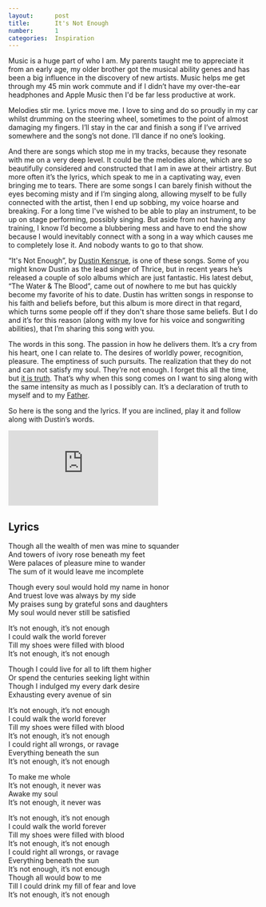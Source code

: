 ```yaml
---
layout:      post
title:       It's Not Enough
number:      1
categories:  Inspiration
---
```


Music is a huge part of who I am. My parents taught me to appreciate it from an early age, my older brother got the musical ability genes and has been a big influence in the discovery of new artists. Music helps me get through my 45 min work commute and if I didn’t have my over-the-ear headphones and Apple Music then I'd be far less productive at work.

Melodies stir me. Lyrics move me. I love to sing and do so proudly in my car whilst drumming on the steering wheel, sometimes to the point of almost damaging my fingers. I’ll stay in the car and finish a song if I’ve arrived somewhere and the song’s not done. I’ll dance if no one’s looking.

And there are songs which stop me in my tracks, because they resonate with me on a very deep level. It could be the melodies alone, which are so beautifully considered and constructed that I am in awe at their artistry. But more often it’s the lyrics, which speak to me in a captivating way, even bringing me to tears. There are some songs I can barely finish without the eyes becoming misty and if I’m singing along, allowing myself to be fully connected with the artist, then I end up sobbing, my voice hoarse and breaking. For a long time I've wished to be able to play an instrument, to be up on stage performing, possibly singing. But aside from not having any training, I know I’d become a blubbering mess and have to end the show because I would inevitably connect with a song in a way which causes me to completely lose it. And nobody wants to go to that show.

“It's Not Enough”, by <a href="http://www.dustinkensrue.com/">Dustin Kensrue</a>, is one of these songs. Some of you might know Dustin as the lead singer of Thrice, but in recent years he’s released a couple of solo albums which are just fantastic. His latest debut, “The Water & The Blood”, came out of nowhere to me but has quickly become my favorite of his to date. Dustin has written songs in response to his faith and beliefs before, but this album is more direct in that regard, which turns some people off if they don't share those same beliefs. But I do and it’s for this reason (along with my love for his voice and songwriting abilities), that I’m sharing this song with you.

The words in this song. The passion in how he delivers them. It’s a cry from his heart, one I can relate to. The desires of worldly power, recognition, pleasure. The emptiness of such pursuits. The realization that they do not and can not satisfy my soul. They’re not enough. I forget this all the time, but <a href="http://bible.com/59/ecc.2.9-11.esv">it is truth</a>. That’s why when this song comes on I want to sing along with the same intensity as much as I possibly can. It’s a declaration of truth to myself and to my <a href="https://bible.com/bible/59/rom.8.15.esv">Father</a>.

So here is the song and the lyrics. If you are inclined, play it and follow along with Dustin’s words.

<div class="video full">
  <div class="video__wrapper">
    <iframe src="https://www.youtube.com/embed/SeRSlQlPkpo?rel=0&amp;showinfo=0" frameborder="0" allowfullscreen></iframe>
  </div>
</div>

## Lyrics

Though all the wealth of men was mine to squander<br />
And towers of ivory rose beneath my feet<br />
Were palaces of pleasure mine to wander<br />
The sum of it would leave me incomplete

Though every soul would hold my name in honor<br />
And truest love was always by my side<br />
My praises sung by grateful sons and daughters<br />
My soul would never still be satisfied

It’s not enough, it’s not enough<br />
I could walk the world forever<br />
Till my shoes were filled with blood<br />
It’s not enough, it’s not enough

Though I could live for all to lift them higher<br />
Or spend the centuries seeking light within<br />
Though I indulged my every dark desire<br />
Exhausting every avenue of sin

It’s not enough, it’s not enough<br />
I could walk the world forever<br />
Till my shoes were filled with blood<br />
It’s not enough, it’s not enough<br />
I could right all wrongs, or ravage<br />
Everything beneath the sun<br />
It’s not enough, it’s not enough

To make me whole<br />
It’s not enough, it never was<br />
Awake my soul<br />
It’s not enough, it never was

It’s not enough, it’s not enough<br />
I could walk the world forever<br />
Till my shoes were filled with blood<br />
It’s not enough, it’s not enough<br />
I could right all wrongs, or ravage<br />
Everything beneath the sun<br />
It’s not enough, it’s not enough<br />
Though all would bow to me<br />
Till I could drink my fill of fear and love<br />
It’s not enough, it’s not enough
